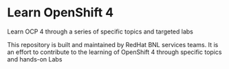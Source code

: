 # Learn OpenShift 4
Learn OCP 4 through a series of specific topics and targeted labs

This repository is built and maintained by RedHat BNL services teams. It is an effort to contribute to the learning of OpenShift 4 through specific topics and hands-on Labs
